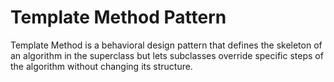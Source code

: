 # Template Method Pattern

Template Method is a behavioral design pattern that defines the skeleton of an algorithm in the superclass but lets subclasses override specific steps of the algorithm without changing its structure.


